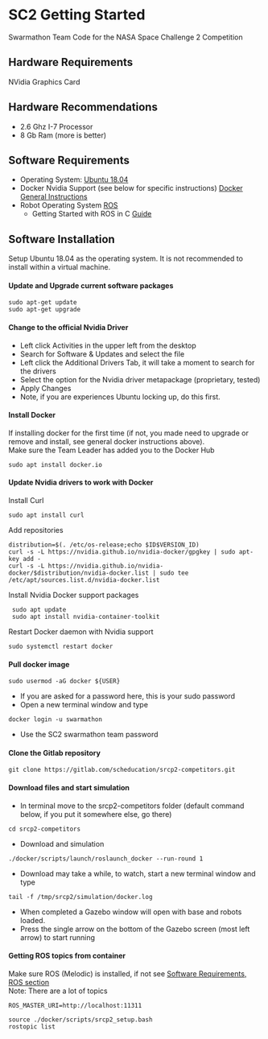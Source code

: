 # SC2 Getting Started
Swarmathon Team Code for the NASA Space Challenge 2 Competition

## Hardware Requirements
NVidia Graphics Card

## Hardware Recommendations
* 2.6 Ghz I-7 Processor
* 8 Gb Ram (more is better)

## Software Requirements
* Operating System: [Ubuntu 18.04](https://releases.ubuntu.com/18.04.4/)
* Docker Nvidia Support (see below for specific instructions) [Docker General Instructions](https://docs.docker.com/engine/install/ubuntu/#installation-methods
)
* Robot Operating System [ROS](http://wiki.ros.org/melodic/Installation/Ubuntu)
  * Getting Started with ROS in C [Guide](https://www.cse.sc.edu/~jokane/agitr/agitr-letter.pdf)

## Software Installation
Setup Ubuntu 18.04 as the operating system. It is not recommended to install within a virtual machine.  

#### Update and Upgrade current software packages
```
sudo apt-get update
sudo apt-get upgrade
```
#### Change to the official Nvidia Driver
* Left click Activities in the upper left from the desktop
* Search for Software & Updates and select the file
* Left click the Additional Drivers Tab, it will take a moment to search for the drivers
* Select the option for the Nvidia driver metapackage <version> (proprietary, tested)
* Apply Changes
* Note, if you are experiences Ubuntu locking up, do this first.

#### Install Docker
If installing docker for the first time (if not, you made need to upgrade or remove and install, see general docker instructions above).  
Make sure the Team Leader has added you to the Docker Hub
```
sudo apt install docker.io
```
#### Update Nvidia drivers to work with Docker
Install Curl
```
sudo apt install curl
```
Add repositories
```
distribution=$(. /etc/os-release;echo $ID$VERSION_ID)
curl -s -L https://nvidia.github.io/nvidia-docker/gpgkey | sudo apt-key add -
curl -s -L https://nvidia.github.io/nvidia-docker/$distribution/nvidia-docker.list | sudo tee /etc/apt/sources.list.d/nvidia-docker.list
```
Install Nvidia Docker support packages
```
 sudo apt update 
 sudo apt install nvidia-container-toolkit
```
Restart Docker daemon with Nvidia support
```
sudo systemctl restart docker
```
#### Pull docker image
```
sudo usermod -aG docker ${USER}
```
* If you are asked for a password here, this is your sudo password
* Open a new terminal window and type
```
docker login -u swarmathon
```
* Use the SC2 swarmathon team password

#### Clone the Gitlab repository
```
git clone https://gitlab.com/scheducation/srcp2-competitors.git 
```
#### Download files and start simulation
* In terminal move to the srcp2-competitors folder (default command below, if you put it somewhere else, go there)
```
cd srcp2-competitors
```
* Download and simulation
```
./docker/scripts/launch/roslaunch_docker --run-round 1
```
* Download may take a while, to watch, start a new terminal window and type
```
tail -f /tmp/srcp2/simulation/docker.log
```
* When completed a Gazebo window will open with base and robots loaded.
* Press the single arrow on the bottom of the Gazebo screen (most left arrow) to start running

#### Getting ROS topics from container
Make sure ROS (Melodic) is installed, if not see [Software Requirements, ROS section](#software-requirements)  
Note: There are a lot of topics
```
ROS_MASTER_URI=http://localhost:11311 

source ./docker/scripts/srcp2_setup.bash
rostopic list
```

